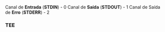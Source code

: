Canal de **Entrada** (**STDIN**) - 0
Canal de **Saída** (**STDOUT**) - 1
Canal de Saída de **Erro** (**STDERR**) - 2



### **TEE**





